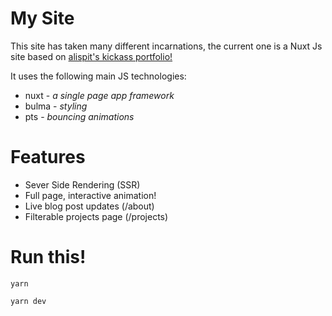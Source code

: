 # My Site

This site has taken many different incarnations, the current one is a Nuxt Js site based on [alispit's kickass portfolio!](https://alispit.tel/#/)

It uses the following main JS technologies:

- nuxt - _a single page app framework_
- bulma - _styling_
- pts - _bouncing animations_

# Features
- Sever Side Rendering (SSR)
- Full page, interactive animation!
- Live blog post updates (/about)
- Filterable projects page (/projects)

# Run this!
`yarn`

`yarn dev`
